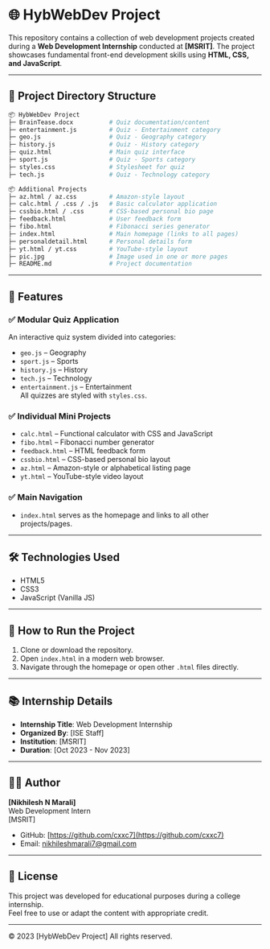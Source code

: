 # 🌐 HybWebDev Project

This repository contains a collection of web development projects created during a **Web Development Internship** conducted at **[MSRIT]**. The project showcases fundamental front-end development skills using **HTML, CSS, and JavaScript**.

---

## 📁 Project Directory Structure

```bash
📦 HybWebDev Project
├─ BrainTease.docx          # Quiz documentation/content
├─ entertainment.js         # Quiz - Entertainment category
├─ geo.js                   # Quiz - Geography category
├─ history.js               # Quiz - History category
├─ quiz.html                # Main quiz interface
├─ sport.js                 # Quiz - Sports category
├─ styles.css               # Stylesheet for quiz
├─ tech.js                  # Quiz - Technology category

📦 Additional Projects
├─ az.html / az.css         # Amazon-style layout
├─ calc.html / .css / .js   # Basic calculator application
├─ cssbio.html / .css       # CSS-based personal bio page
├─ feedback.html            # User feedback form
├─ fibo.html                # Fibonacci series generator
├─ index.html               # Main homepage (links to all pages)
├─ personaldetail.html      # Personal details form
├─ yt.html / yt.css         # YouTube-style layout
├─ pic.jpg                  # Image used in one or more pages
├─ README.md                # Project documentation
```

---

## 🚀 Features

### ✅ Modular Quiz Application

An interactive quiz system divided into categories:
- `geo.js` – Geography
- `sport.js` – Sports
- `history.js` – History
- `tech.js` – Technology
- `entertainment.js` – Entertainment  
All quizzes are styled with `styles.css`.

### ✅ Individual Mini Projects

- `calc.html` – Functional calculator with CSS and JavaScript  
- `fibo.html` – Fibonacci number generator  
- `feedback.html` – HTML feedback form  
- `cssbio.html` – CSS-based personal bio layout  
- `az.html` – Amazon-style or alphabetical listing page  
- `yt.html` – YouTube-style video layout  

### ✅ Main Navigation

- `index.html` serves as the homepage and links to all other projects/pages.

---

## 🛠 Technologies Used

- HTML5  
- CSS3  
- JavaScript (Vanilla JS)

---

## 📂 How to Run the Project

1. Clone or download the repository.
2. Open `index.html` in a modern web browser.
3. Navigate through the homepage or open other `.html` files directly.

---

## 📚 Internship Details

- **Internship Title**: Web Development Internship  
- **Organized By**: [ISE Staff]  
- **Institution**: [MSRIT]  
- **Duration**: [Oct 2023 - Nov 2023]

---

## 👨‍💻 Author

**[Nikhilesh N Marali]**  
Web Development Intern  
[MSRIT]  
- GitHub: [https://github.com/cxxc7](https://github.com/cxxc7)  
- Email: [nikhileshmarali7@gmail.com](mailto:nikhileshmarali7@gmail.com)

---

## 📄 License

This project was developed for educational purposes during a college internship.  
Feel free to use or adapt the content with appropriate credit.

---

© 2023 [HybWebDev Project] All rights reserved.
